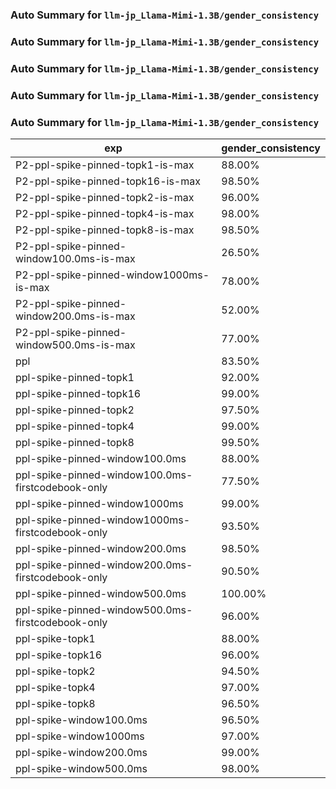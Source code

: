 ### Auto Summary for `llm-jp_Llama-Mimi-1.3B/gender_consistency`

### Auto Summary for `llm-jp_Llama-Mimi-1.3B/gender_consistency`

### Auto Summary for `llm-jp_Llama-Mimi-1.3B/gender_consistency`

### Auto Summary for `llm-jp_Llama-Mimi-1.3B/gender_consistency`

### Auto Summary for `llm-jp_Llama-Mimi-1.3B/gender_consistency`

<!-- AUTO-GEN: SPLIT TABLE -->
| exp | gender_consistency |
| --- | --- |
| P2-ppl-spike-pinned-topk1-is-max | 88.00% |
| P2-ppl-spike-pinned-topk16-is-max | 98.50% |
| P2-ppl-spike-pinned-topk2-is-max | 96.00% |
| P2-ppl-spike-pinned-topk4-is-max | 98.00% |
| P2-ppl-spike-pinned-topk8-is-max | 98.50% |
| P2-ppl-spike-pinned-window100.0ms-is-max | 26.50% |
| P2-ppl-spike-pinned-window1000ms-is-max | 78.00% |
| P2-ppl-spike-pinned-window200.0ms-is-max | 52.00% |
| P2-ppl-spike-pinned-window500.0ms-is-max | 77.00% |
| ppl | 83.50% |
| ppl-spike-pinned-topk1 | 92.00% |
| ppl-spike-pinned-topk16 | 99.00% |
| ppl-spike-pinned-topk2 | 97.50% |
| ppl-spike-pinned-topk4 | 99.00% |
| ppl-spike-pinned-topk8 | 99.50% |
| ppl-spike-pinned-window100.0ms | 88.00% |
| ppl-spike-pinned-window100.0ms-firstcodebook-only | 77.50% |
| ppl-spike-pinned-window1000ms | 99.00% |
| ppl-spike-pinned-window1000ms-firstcodebook-only | 93.50% |
| ppl-spike-pinned-window200.0ms | 98.50% |
| ppl-spike-pinned-window200.0ms-firstcodebook-only | 90.50% |
| ppl-spike-pinned-window500.0ms | 100.00% |
| ppl-spike-pinned-window500.0ms-firstcodebook-only | 96.00% |
| ppl-spike-topk1 | 88.00% |
| ppl-spike-topk16 | 96.00% |
| ppl-spike-topk2 | 94.50% |
| ppl-spike-topk4 | 97.00% |
| ppl-spike-topk8 | 96.50% |
| ppl-spike-window100.0ms | 96.50% |
| ppl-spike-window1000ms | 97.00% |
| ppl-spike-window200.0ms | 99.00% |
| ppl-spike-window500.0ms | 98.00% |
<!-- AUTO-GEN: SPLIT TABLE -->
